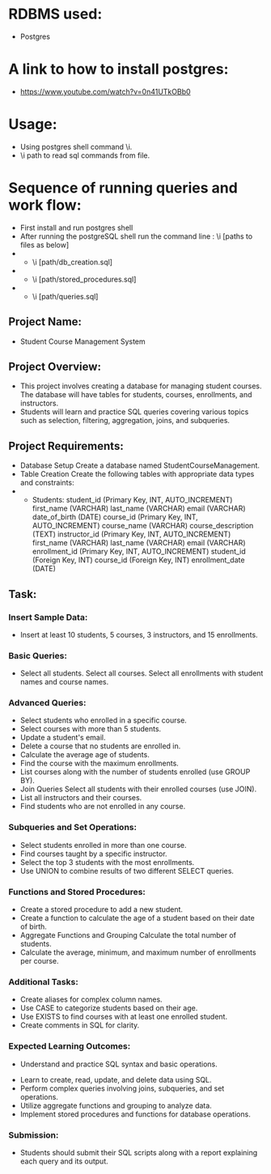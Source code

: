 # RDBMS used:
* Postgres
# A link to how to install postgres:
* https://www.youtube.com/watch?v=0n41UTkOBb0
# Usage:
* Using postgres shell command \i.
* \i path to read sql commands from file.

# Sequence of running queries and work flow:
* First install and run postgres shell
* After running the postgreSQL shell run the command line : \i [paths to files as below]
* * \i [path/db_creation.sql]
* * \i [path/stored_procedures.sql]
* * \i [path/queries.sql]

## Project Name:
* Student Course Management System

## Project Overview:
* This project involves creating a database for managing student courses. The database will have tables for students, courses, enrollments, and instructors. 
* Students will learn and practice SQL queries covering various topics such as selection, filtering, aggregation, joins, and subqueries.
## Project Requirements:
* Database Setup Create a database named StudentCourseManagement.
* Table Creation Create the following tables with appropriate data types and constraints: 
* * Students: student_id (Primary Key, INT, AUTO_INCREMENT) first_name (VARCHAR) last_name (VARCHAR) email (VARCHAR) date_of_birth (DATE) course_id (Primary Key, INT, AUTO_INCREMENT) course_name (VARCHAR) course_description (TEXT) instructor_id (Primary Key, INT, AUTO_INCREMENT) first_name (VARCHAR) last_name (VARCHAR) email (VARCHAR) enrollment_id (Primary Key, INT, AUTO_INCREMENT) student_id (Foreign Key, INT) course_id (Foreign Key, INT) enrollment_date (DATE)
## Task:
### Insert Sample Data:
* Insert at least 10 students, 5 courses, 3 instructors, and 15 enrollments. 
### Basic Queries:
* Select all students. Select all courses. Select all enrollments with student names and course names.
### Advanced Queries:
* Select students who enrolled in a specific course.
* Select courses with more than 5 students. 
* Update a student's email.
* Delete a course that no students are enrolled in.
* Calculate the average age of students.
* Find the course with the maximum enrollments.
* List courses along with the number of students enrolled (use GROUP BY).
* Join Queries Select all students with their enrolled courses (use JOIN).
* List all instructors and their courses.
* Find students who are not enrolled in any course.
### Subqueries and Set Operations:
* Select students enrolled in more than one course.
* Find courses taught by a specific instructor.
* Select the top 3 students with the most enrollments.
* Use UNION to combine results of two different SELECT queries.
### Functions and Stored Procedures:
* Create a stored procedure to add a new student.
* Create a function to calculate the age of a student based on their date of birth.
* Aggregate Functions and Grouping Calculate the total number of students.
* Calculate the average, minimum, and maximum number of enrollments per course.
### Additional Tasks:
* Create aliases for complex column names.
* Use CASE to categorize students based on their age.
* Use EXISTS to find courses with at least one enrolled student.
* Create comments in SQL for clarity.
### Expected Learning Outcomes: 
- Understand and practice SQL syntax and basic operations.
* Learn to create, read, update, and delete data using SQL.
* Perform complex queries involving joins, subqueries, and set operations.
* Utilize aggregate functions and grouping to analyze data.
* Implement stored procedures and functions for database operations.
### Submission:
* Students should submit their SQL scripts along with a report explaining each query and its output.
